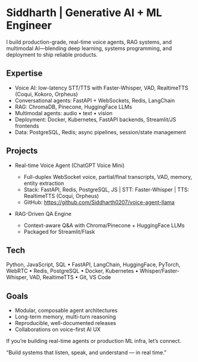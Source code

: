 # Siddharth | Generative AI + ML Engineer

I build production-grade, real-time voice agents, RAG systems, and multimodal AI—blending deep learning, systems programming, and deployment to ship reliable products.

## Expertise
- Voice AI: low-latency STT/TTS with Faster-Whisper, VAD, RealtimeTTS (Coqui, Kokoro, Orpheus)
- Conversational agents: FastAPI + WebSockets, Redis, LangChain
- RAG: ChromaDB, Pinecone, HuggingFace LLMs
- Multimodal agents: audio • text • vision
- Deployment: Docker, Kubernetes, FastAPI backends, Streamlit/JS frontends
- Data: PostgreSQL, Redis; async pipelines, session/state management

## Projects
- Real-time Voice Agent (ChatGPT Voice Mini)
  - Full-duplex WebSocket voice, partial/final transcripts, VAD, memory, entity extraction
  - Stack: FastAPI, Redis, PostgreSQL, JS | STT: Faster-Whisper | TTS: RealtimeTTS (Coqui, Orpheus)
  - GitHub: https://github.com/Siddharth0207/voice-agent-llama

- RAG-Driven QA Engine
  - Context-aware Q&A with Chroma/Pinecone + HuggingFace LLMs
  - Packaged for Streamlit/Flask

## Tech
Python, JavaScript, SQL • FastAPI, LangChain, HuggingFace, PyTorch, WebRTC • Redis, PostgreSQL • Docker, Kubernetes • Whisper/Faster-Whisper, VAD, RealtimeTTS • Git, VS Code

## Goals
- Modular, composable agent architectures
- Long-term memory, multi-turn reasoning
- Reproducible, well-documented releases
- Collaborations on voice-first AI UX

If you’re building real-time agents or production ML infra, let’s connect.

“Build systems that listen, speak, and understand — in real time.”
